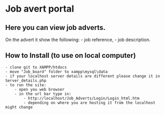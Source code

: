 # Job avert portal

## Here you can view job adverts.

On the advert it show the following:
    - job reference,
    - job description.

## How to Install (to use on local computer)
    - clone git to XAMPP/htdocs
    - move "Job_board" folder to xampp\mysql\data
    - if your localhost server details are different please change it in Server_details.php
    - to run the site:
        - open you web browser
        - in the url bar type in:
            - http://localhost/Job_Adverts/Login/Login_html.htm
            - depending on where you are hosting it from the localhost might change
